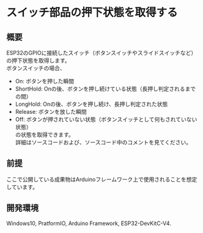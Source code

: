 # スイッチ部品の押下状態を取得する

## 概要
ESP32のGPIOに接続したスイッチ（ボタンスイッチやスライドスイッチなど）の押下状態を取得します。  
ボタンスイッチの場合、
- On: ボタンを押した瞬間
- ShortHold: Onの後、ボタンを押し続けている状態（長押し判定されるまでの間）
- LongHold: Onの後、ボタンを押し続け、長押し判定された状態
- Release: ボタンを放した瞬間
- Off: ボタンが押されていない状態（ボタンスイッチとして何もされていない状態）  
の状態を取得できます。  
詳細はソースコードおよび、ソースコード中のコメントを見てください。

## 前提
ここで公開している成果物はArduinoフレームワーク上で使用されることを想定しています。

## 開発環境
Windows10, PratformIO, Arduino Framework, ESP32-DevKitC-V4.
